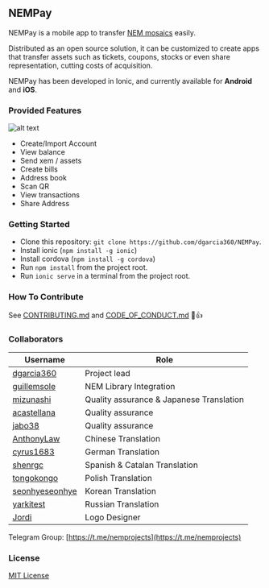 ## NEMPay

NEMPay is a mobile app to transfer [NEM mosaics](https://blog.nem.io/mosaics-and-namespaces-2/) easily.

Distributed as an open source solution, it can be customized to create apps that transfer assets such as tickets, coupons, stocks or even share representation, cutting costs of acquisition.

NEMPay has been developed in Ionic, and currently available for **Android** and **iOS**.

### Provided Features
![alt text](https://cdn-images-1.medium.com/max/1600/1*C8i2x0r16n202cBuxyYUpg.png)

* Create/Import Account
* View balance
* Send xem / assets
* Create bills
* Address book
* Scan QR
* View transactions
* Share Address

### Getting Started
* Clone this repository: `git clone https://github.com/dgarcia360/NEMPay`.
* Install ionic (`npm install -g ionic`)
* Install cordova (`npm install -g cordova`)
* Run `npm install` from the project root.
* Run `ionic serve` in a terminal from the project root.

### How To Contribute
See [CONTRIBUTING.md](https://github.com/dgarcia360/NEMPay/blob/master/CONTRIBUTING.md) and [CODE_OF_CONDUCT.md](https://github.com/dgarcia360/NEMPay/blob/master/CODE_OF_CONDUCT.md) :tada::+1:

### Collaborators

| Username | Role |
| --- | --- |
| [dgarcia360](https://github.com/dgarcia360) | Project lead |
| [guillemsole](https://github.com/guillemsole) | NEM Library Integration |
| [mizunashi](https://github.com/mizunashi) | Quality assurance & Japanese Translation|
| [acastellana](https://github.com/acastellana ) | Quality assurance |
| [jabo38](https://twitter.com/thejabo38) | Quality assurance |
| [AnthonyLaw](https://github.com/AnthonyLaw) | Chinese Translation |
| [cyrus1683](https://github.com/cyrus1683) | German Translation |
| [shenrgc](https://github.com/shenrgc) | Spanish & Catalan Translation |
| [tongokongo](https://github.com/tongokongo) | Polish Translation |
| [seonhyeseonhye](https://github.com/seonhyeseonhye) | Korean Translation |
| [yarkitest](https://github.com/yarkitest) | Russian Translation |
| [Jordi](https://www.behance.net/JordiBrandia) | Logo Designer |

Telegram Group: [https://t.me/nemprojects](https://t.me/nemprojects)


### License

[MIT License](https://github.com/dgarcia360/NEMPay/blob/master/LICENSE.md)
